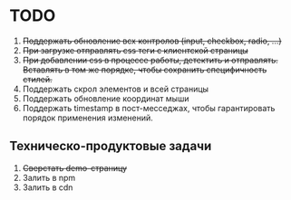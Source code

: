 # TODO

1. ~~Поддержать обновление всх контролов (input, checkbox, radio, ...)~~
2. ~~При загрузке отправлять css теги с клиентской страницы~~
3. ~~При добавлении css в процессе работы, детектить и отправлять. Вставлять в том же порядке, чтобы сохранить специфичность стилей.~~
4. Поддержать скрол элементов и всей страницы
5. Поддержать обновление координат мыши
6. Поддержать timestamp в пост-месседжах, чтобы гарантировать порядок применения изменений.

## Техническо-продуктовые задачи
1. ~~Сверстать demo-страницу~~
1. Залить в npm 
2. Залить в cdn
